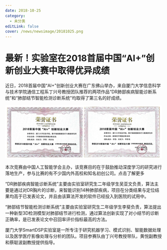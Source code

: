```yaml
---
date: 2018-10-25
category:
  - 未分类
editLink: false
cover: /news/newsimage/20181025.png
---
```



# 最新！实验室在2018首届中国“AI+”创新创业大赛中取得优异成绩

近日，2018首届中国“AI+”创新创业大赛在广东佛山举办，来自厦门大学信息科学与技术学院通信工程系丁兴号教授团队推荐的两项作品“DR肺部疾病智能诊断系统”和“肺部结节智能检测诊断系统”均取得了第三名的好成绩。
<!-- more -->


![](/news/newsimage/20181025.png)

本次竞赛由中国人工智能学会主办，该竞赛目的在于鼓励推动深度学习的研究进行落地生产，参与比赛的有不少国内外高校和知名初创公司。点击了解更多

“DR肺部疾病智能诊断系统”主要由实验室研究生二年级学生吴亚文负责，算法主要是通过对DR胸片的诊断，来智能识别14种肺部疾病，项目在分类结果与定位结果均高于已发表论文，并且由该算法开发的软件已经投入到医院的试用中。

“肺部结节智能检测诊断系统”主要由实验室研究生二年级学生李斐负责，算法提出一种新型3D检测模型对肺部结节进行检测，通过算法创新实现了对小结节的诊断正确率，是已发表论文中召回率评价指标最高的方法。

厦门大学SmartDSP实验室是一所专注于研究机器学习、模式识别、智能数据处理以及医学医疗影像处理与分析的团队。项目参赛队由丁兴号教授带队，黄悦副教授和蔡聪波副教授提供指导。